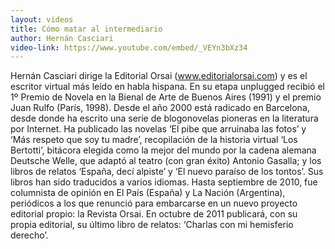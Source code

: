 ```yaml
---
layout: videos
title: Cómo matar al intermediario
author: Hernán Casciari
video-link: https://www.youtube.com/embed/_VEYn3bXz34
---
```


Hernán Casciari dirige la Editorial Orsai (www.editorialorsai.com) y es el escritor virtual más leído en habla hispana. En su etapa unplugged recibió el 1º Premio de Novela en la Bienal de Arte de Buenos Aires (1991) y el premio Juan Rulfo (París, 1998). Desde el año 2000 está radicado en Barcelona, desde donde ha escrito una serie de blogonovelas pioneras en la literatura por Internet. Ha publicado las novelas ‘El pibe que arruinaba las fotos’ y ‘Más respeto que soy tu madre’, recopilación de la historia virtual ‘Los Bertotti’, bitácora elegida como la mejor del mundo por la cadena alemana Deutsche Welle, que adaptó al teatro (con gran éxito) Antonio Gasalla; y los libros de relatos ‘España, decí alpiste’ y ‘El nuevo paraíso de los tontos’. Sus libros han sido traducidos a varios idiomas. Hasta septiembre de 2010, fue columnista de opinión en El País (España) y La Nación (Argentina), periódicos a los que renunció para embarcarse en un nuevo proyecto editorial propio: la Revista Orsai. En octubre de 2011 publicará, con su propia editorial, su último libro de relatos: ‘Charlas con mi hemisferio derecho’.
